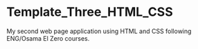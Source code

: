# Template_Three_HTML_CSS
My second web page application using HTML and CSS following ENG/Osama El Zero courses.
